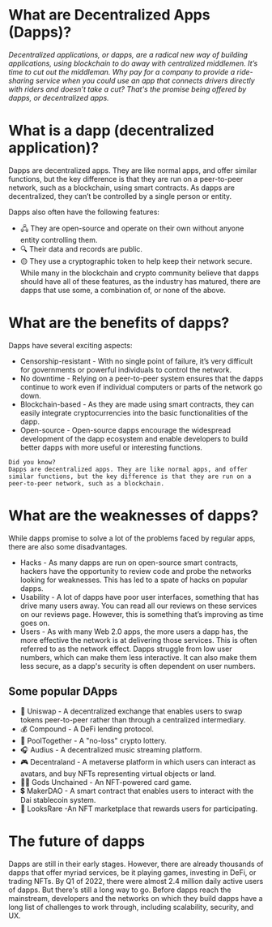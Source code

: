# What are Decentralized Apps (Dapps)?
<i>
Decentralized applications, or dapps, are a radical new way of building applications, using blockchain to do away with centralized middlemen.
</i>

<i>
It’s time to cut out the middleman. Why pay for a company to provide a ride-sharing service when you could use an app that connects drivers directly with riders and doesn’t take a cut? That's the promise being offered by dapps, or decentralized apps.
</i>

# What is a dapp (decentralized application)?
Dapps are decentralized apps. They are like normal apps, and offer similar functions, but the key difference is that they are run on a peer-to-peer network, such as a blockchain, using smart contracts.
As dapps are decentralized, they can’t be controlled by a single person or entity. 

Dapps also often have the following features:
- 🖧 They are open-source and operate on their own without anyone entity controlling them.
- 🔍 Their data and records are public.
- 🟡 They use a cryptographic token to help keep their network secure.
While many in the blockchain and crypto community believe that dapps should have all of these features, as the industry has matured, there are dapps that use some, a combination of, or none of the above.

# What are the benefits of dapps?
Dapps have several exciting aspects:

- Censorship-resistant - With no single point of failure, it’s very difficult for governments or powerful individuals to control the network.
- No downtime - Relying on a peer-to-peer system ensures that the dapps continue to work even if individual computers or parts of the network go down.
- Blockchain-based - As they are made using smart contracts, they can easily integrate cryptocurrencies into the basic functionalities of the dapp.
- Open-source - Open-source dapps encourage the widespread development of the dapp ecosystem and enable developers to build better dapps with more useful or interesting functions.

``` 
Did you know?
Dapps are decentralized apps. They are like normal apps, and offer similar functions, but the key difference is that they are run on a peer-to-peer network, such as a blockchain. 
```

# What are the weaknesses of dapps?
While dapps promise to solve a lot of the problems faced by regular apps, there are also some disadvantages.

- Hacks - As many dapps are run on open-source smart contracts, hackers have the opportunity to review code and probe the networks looking for weaknesses. This has led to a spate of hacks on popular dapps.
- Usability - A lot of dapps have poor user interfaces, something that has drive many users away. You can read all our reviews on these services on our reviews page. However, this is something that’s improving as time goes on.
- Users - As with many Web 2.0 apps, the more users a dapp has, the more effective the network is at delivering those services. This is often referred to as the network effect. Dapps struggle from low user numbers, which can make them less interactive. It can also make them less secure, as a dapp's security is often dependent on user numbers.

## Some popular DApps
- 🦄 Uniswap - A decentralized exchange that enables users to swap tokens peer-to-peer rather than through a centralized intermediary.
- 💰 Compound - A DeFi lending protocol.
- 🎰 PoolTogether - A "no-loss" crypto lottery.
- 🎧 Audius - A decentralized music streaming platform.
- 🎮 Decentraland - A metaverse platform in which users can interact as avatars, and buy NFTs representing virtual objects or land.
- 🧜‍♂️ Gods Unchained - An NFT-powered card game.
- 💲 MakerDAO - A smart contract that enables users to interact with the Dai stablecoin system.
- 👀 LooksRare -An NFT marketplace that rewards users for participating.

# The future of dapps
Dapps are still in their early stages. However, there are already thousands of dapps that offer myriad services, be it playing games, investing in DeFi, or trading NFTs.
By Q1 of 2022, there were almost 2.4 million daily active users of dapps. But there's still a long way to go. Before dapps reach the mainstream, developers and the networks on which they build dapps have a long list of challenges to work through, including scalability, security, and UX.